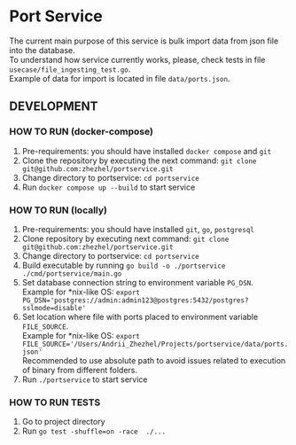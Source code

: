 # Port Service

The current main purpose of this service is bulk import data from json file into the database.  
To understand how service currently works, please, check tests in file `usecase/file_ingesting_test.go`.  
Example of data for import is located in file `data/ports.json`.

## DEVELOPMENT

### HOW TO RUN (docker-compose)

1. Pre-requirements: you should have installed `docker compose` and `git`
2. Clone the repository by executing the next command: `git clone git@github.com:zhezhel/portservice.git`
3. Change directory to portservice: `cd portservice`
4. Run `docker compose up --build` to start service

### HOW TO RUN (locally)

1. Pre-requirements: you should have installed `git`, `go`, `postgresql`
2. Clone repository by executing next command: `git clone git@github.com:zhezhel/portservice.git`
3. Change directory to portservice: `cd portservice`
4. Build executable by running `go build -o ./portservice ./cmd/portservice/main.go`
5. Set database connection string to environment variable `PG_DSN`.  
   Example for *nix-like OS: `export PG_DSN='postgres://admin:admin123@postgres:5432/postgres?sslmode=disable'`
6. Set location where file with ports placed to environment variable `FILE_SOURCE`.  
    Example for *nix-like OS: `export FILE_SOURCE='/Users/Andrii_Zhezhel/Projects/portservice/data/ports.json'`  
    Recommended to use absolute path to avoid issues related to execution of binary from different folders.  
7. Run `./portservice` to start service

### HOW TO RUN TESTS

1. Go to project directory
2. Run `go test -shuffle=on -race  ./...`
